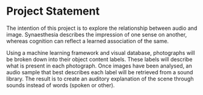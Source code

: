 # Project Statement

The intention of this project is to explore the relationship between audio and image. Synaesthesia describes the impression of one sense on another, whereas cognition can reflect a learned association of the same.  

Using a machine learning framework and visual database, photographs will be broken down into their object content labels. These labels will describe what is present in each photograph. Once images have been analysed, an audio sample that best describes each label will be retrieved from a sound library. The result is to create an auditory explanation of the scene through sounds instead of words (spoken or other).
